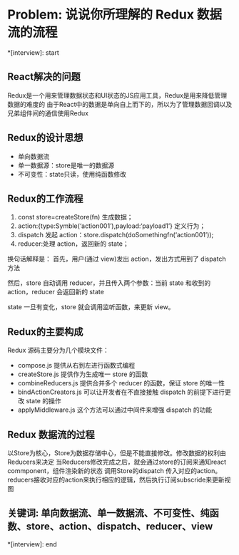 # Problem: 说说你所理解的 Redux 数据流的流程

*[interview]: start
## React解决的问题
Redux是一个用来管理数据状态和UI状态的JS应用工具，Redux是用来降低管理数据的难度的
由于React中的数据是单向自上而下的，所以为了管理数据回调以及兄弟组件间的通信使用Redux

## Redux的设计思想
- 单向数据流
- 单一数据源：store是唯一的数据源
- 不可变性：state只读，使用纯函数修改

## Redux的工作流程
1. const store=createStore(fn) 生成数据；
2. action:{type:Symble(‘action001’),payload:‘payload1’} 定义行为；
3. dispatch 发起 action：store.dispatch(doSomethingfn(‘action001’));
4. reducer:处理 action，返回新的 state；

换句话解释是：
首先，用户(通过 view)发出 action，发出方式用到了 dispatch 方法

然后，store 自动调用 reducer，并且传入两个参数：当前 state 和收到的 action，reducer 会返回新的 state

state 一旦有变化，store 就会调用监听函数，来更新 view。

## Redux的主要构成
Redux 源码主要分为几个模块文件：
- compose.js 提供从右到左进行函数式编程
- createStore.js 提供作为生成唯一 store 的函数
- combineReducers.js 提供合并多个 reducer 的函数，保证 store 的唯一性
- bindActionCreators.js 可以让开发者在不直接接触 dispatch 的前提下进行更改 state 的操作
- applyMiddleware.js 这个方法可以通过中间件来增强 dispatch 的功能

## Redux 数据流的过程
以Store为核心，Store为数据存储中心，但是不能直接修改。修改数据的权利由Reducers来决定
当Reducers修改完成之后，就会通过store的订阅来通知react commponent，组件渲染新的状态
调用Store的dispatch 传入对应的action。reducers接收对应的action来执行相应的逻辑，然后执行订阅subscride来更新视图

## 关键词: 单向数据流、单一数据流、不可变性、纯函数、store、action、dispatch、reducer、view
*[interview]: end
